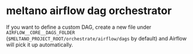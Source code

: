 # meltano airflow dag orchestrator

If you want to define a custom DAG, create a new file under `AIRFLOW__CORE__DAGS_FOLDER`
(`$MELTANO_PROJECT_ROOT/orchestrate/airflow/dags` by default) and Airflow will pick it up automatically.
